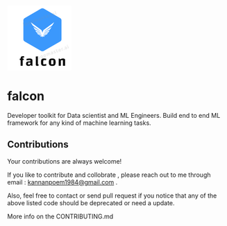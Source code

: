 ![alt text](https://github.com/kannandreams/falcon/blob/master/falcon.png)


# falcon

Developer toolkit for Data scientist and ML Engineers.
Build end to end ML framework for any kind of machine learning tasks.

## Contributions
Your contributions are always welcome!

If you like to contribute and collobrate , please reach out to me through email : kannanpoem1984@gmail.com . 

Also, feel free to contact or send pull request if you notice that any of the above listed code should be deprecated or need a update.

More info on the CONTRIBUTING.md
